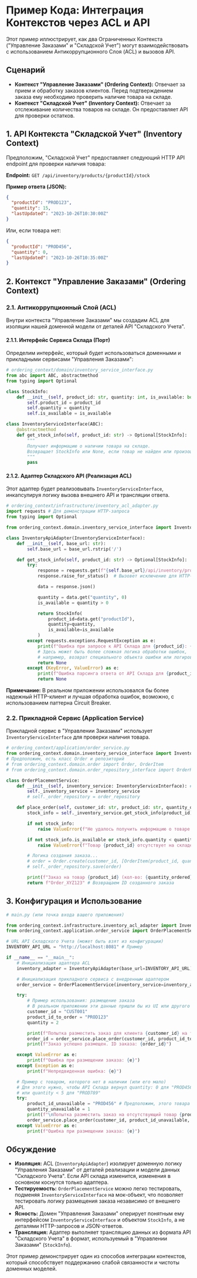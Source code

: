 # Пример Кода: Интеграция Контекстов через ACL и API

Этот пример иллюстрирует, как два Ограниченных Контекста ("Управление Заказами" и "Складской Учет") могут взаимодействовать с использованием Антикоррупционного Слоя (ACL) и вызовов API.

## Сценарий

*   **Контекст "Управление Заказами" (Ordering Context):** Отвечает за прием и обработку заказов клиентов. Перед подтверждением заказа ему необходимо проверить наличие товара на складе.
*   **Контекст "Складской Учет" (Inventory Context):** Отвечает за отслеживание количества товаров на складе. Он предоставляет API для проверки остатков.

## 1. API Контекста "Складской Учет" (Inventory Context)

Предположим, "Складской Учет" предоставляет следующий HTTP API endpoint для проверки наличия товара:

**Endpoint:** `GET /api/inventory/products/{productId}/stock`

**Пример ответа (JSON):**

```json
{
  "productId": "PROD123",
  "quantity": 15,
  "lastUpdated": "2023-10-26T10:30:00Z"
}
```

Или, если товара нет:

```json
{
  "productId": "PROD456",
  "quantity": 0,
  "lastUpdated": "2023-10-26T10:35:00Z"
}
```

## 2. Контекст "Управление Заказами" (Ordering Context)

### 2.1. Антикоррупционный Слой (ACL)

Внутри контекста "Управление Заказами" мы создадим ACL для изоляции нашей доменной модели от деталей API "Складского Учета".

#### 2.1.1. Интерфейс Сервиса Склада (Порт)

Определим интерфейс, который будет использоваться доменными и прикладными сервисами "Управления Заказами":

```python
# ordering_context/domain/inventory_service_interface.py
from abc import ABC, abstractmethod
from typing import Optional

class StockInfo:
    def __init__(self, product_id: str, quantity: int, is_available: bool):
        self.product_id = product_id
        self.quantity = quantity
        self.is_available = is_available

class InventoryServiceInterface(ABC):
    @abstractmethod
    def get_stock_info(self, product_id: str) -> Optional[StockInfo]:
        """
        Получает информацию о наличии товара на складе.
        Возвращает StockInfo или None, если товар не найден или произошла ошибка.
        """
        pass
```

#### 2.1.2. Адаптер Складского API (Реализация ACL)

Этот адаптер будет реализовывать `InventoryServiceInterface`, инкапсулируя логику вызова внешнего API и трансляции ответа.

```python
# ordering_context/infrastructure/inventory_acl_adapter.py
import requests # Для демонстрации HTTP-запроса
from typing import Optional

from ordering_context.domain.inventory_service_interface import InventoryServiceInterface, StockInfo

class InventoryApiAdapter(InventoryServiceInterface):
    def __init__(self, base_url: str):
        self.base_url = base_url.rstrip('/')

    def get_stock_info(self, product_id: str) -> Optional[StockInfo]:
        try:
            response = requests.get(f"{self.base_url}/api/inventory/products/{product_id}/stock")
            response.raise_for_status()  # Вызовет исключение для HTTP-ошибок 4xx/5xx

            data = response.json()

            quantity = data.get("quantity", 0)
            is_available = quantity > 0

            return StockInfo(
                product_id=data.get("productId"),
                quantity=quantity,
                is_available=is_available
            )
        except requests.exceptions.RequestException as e:
            print(f"Ошибка при запросе к API Склада для {product_id}: {e}")
            # Здесь может быть более сложная логика обработки ошибок,
            # например, возврат специального объекта ошибки или логирование
            return None
        except (KeyError, ValueError) as e:
            print(f"Ошибка парсинга ответа от API Склада для {product_id}: {e}")
            return None

```
**Примечание:** В реальном приложении использовался бы более надежный HTTP-клиент и лучшая обработка ошибок, возможно, с использованием паттерна Circuit Breaker.

### 2.2. Прикладной Сервис (Application Service)

Прикладной сервис в "Управлении Заказами" использует `InventoryServiceInterface` для проверки наличия товара.

```python
# ordering_context/application/order_service.py
from ordering_context.domain.inventory_service_interface import InventoryServiceInterface
# Предположим, есть класс Order и репозиторий
# from ordering_context.domain.order import Order, OrderItem
# from ordering_context.domain.order_repository_interface import OrderRepositoryInterface

class OrderPlacementService:
    def __init__(self, inventory_service: InventoryServiceInterface): #, order_repository: OrderRepositoryInterface):
        self._inventory_service = inventory_service
        # self._order_repository = order_repository

    def place_order(self, customer_id: str, product_id: str, quantity_ordered: int) -> str:
        stock_info = self._inventory_service.get_stock_info(product_id)

        if not stock_info:
            raise ValueError(f"Не удалось получить информацию о товаре {product_id} со склада.")

        if not stock_info.is_available or stock_info.quantity < quantity_ordered:
            raise ValueError(f"Товар {product_id} отсутствует на складе в достаточном количестве.")

        # Логика создания заказа...
        # order = Order.create(customer_id, [OrderItem(product_id, quantity_ordered, price_per_item)])
        # self._order_repository.save(order)

        print(f"Заказ на товар {product_id} (кол-во: {quantity_ordered}) успешно размещен.")
        return f"Order_XYZ123" # Возвращаем ID созданного заказа

```

## 3. Конфигурация и Использование

```python
# main.py (или точка входа вашего приложения)

from ordering_context.infrastructure.inventory_acl_adapter import InventoryApiAdapter
from ordering_context.application.order_service import OrderPlacementService

# URL API Складского Учета (может быть взят из конфигурации)
INVENTORY_API_URL = "http://localhost:8081" # Пример

if __name__ == "__main__":
    # Инициализация адаптера ACL
    inventory_adapter = InventoryApiAdapter(base_url=INVENTORY_API_URL)

    # Инициализация прикладного сервиса с внедренным адаптером
    order_service = OrderPlacementService(inventory_service=inventory_adapter)

    try:
        # Пример использования: размещение заказа
        # В реальном приложении эти данные пришли бы из UI или другого источника
        customer_id = "CUST001"
        product_id_to_order = "PROD123"
        quantity = 2

        print(f"Попытка разместить заказ для клиента {customer_id} на товар {product_id_to_order} (кол-во: {quantity})...")
        order_id = order_service.place_order(customer_id, product_id_to_order, quantity)
        print(f"Заказ успешно размещен. ID заказа: {order_id}")

    except ValueError as e:
        print(f"Ошибка при размещении заказа: {e}")
    except Exception as e:
        print(f"Непредвиденная ошибка: {e}")

    # Пример с товаром, которого нет в наличии (или его мало)
    # Для этого нужно, чтобы API Склада вернул quantity: 0 для "PROD456"
    # или quantity < 5 для "PROD789"
    try:
        product_id_unavailable = "PROD456" # Предположим, этого товара нет
        quantity_unavailable = 1
        print(f"\nПопытка разместить заказ на отсутствующий товар {product_id_unavailable}...")
        order_service.place_order(customer_id, product_id_unavailable, quantity_unavailable)
    except ValueError as e:
        print(f"Ошибка при размещении заказа: {e}")

```

## Обсуждение

*   **Изоляция:** ACL (`InventoryApiAdapter`) изолирует доменную логику "Управления Заказами" от деталей реализации и модели данных "Складского Учета". Если API склада изменится, изменения в основном коснутся только адаптера.
*   **Тестируемость:** `OrderPlacementService` можно легко тестировать, подменяя `InventoryServiceInterface` на мок-объект, что позволяет тестировать логику размещения заказа независимо от внешнего API.
*   **Ясность:** Домен "Управления Заказами" оперирует понятным ему интерфейсом `InventoryServiceInterface` и объектом `StockInfo`, а не деталями HTTP-запросов и JSON-ответов.
*   **Трансляция:** Адаптер выполняет трансляцию данных из формата API "Складского Учета" в формат, используемый в "Управлении Заказами" (`StockInfo`).

Этот пример демонстрирует один из способов интеграции контекстов, который способствует поддержанию слабой связанности и чистоты доменных моделей.
